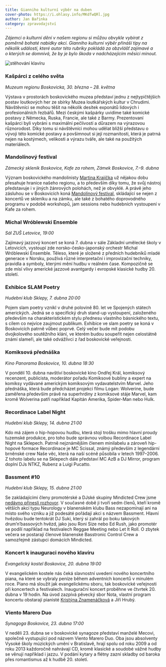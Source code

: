 ```yaml
---
title: Gianniho kulturní výběr na duben
cover-photo: https://i.ohlasy.info/MKdfwQRl.jpg
author: Jan Bařinka
category: zpravodajství
---
```


*Zájemci o kulturní dění v našem regionu si můžou obvykle vybírat z poměrně bohaté nabídky akcí. Gianniho kulturní výběr přináší tipy na několik událostí, které autor této rubriky pokládá za obzvlášť zajímavé a o kterých se domnívá, že by je bylo škoda v nadcházejícím měsíci minout.*

<img src="https://i.ohlasy.info/MKdfwQR.jpg" alt="stěhování klavíru" class="img-responsive img-popup" data-author="Tomáš Znamenáček">

### Kašpárci z celého světa

*Muzeum regionu Boskovicka, 30. března – 28. května*

Výstava v prostorách boskovického muzea představí jednu z nejtypičtějších postav loutkových her ze sbírky Muzea loutkářských kultur v Chrudimi. Návštěvníci se mohou těšit na několik desítek exponátů lidových i profesionálních řezbářů. Mezi českými kašpárky uvidíme také komické postavy z Německa, Ruska, Francie, ale také z Barmy. Prezentovaní kašpárci byli vybráni s maximální pečlivostí a důrazem na výrazovou různorodost. Díky tomu si návštěvníci mohou udělat bližší představu o vývoji této komické postavy a povšimnout si její rozmanitosti, která je  patrná nejen na kostýmech, velikosti a výrazu tváře, ale také na použitých materiálech.

### Mandolínový festival

*Zámecký skleník Boskovice, Kafe za rohem, Zámek Boskovice, 7.–9. dubna*

Význam boskovického mandolinisty [Martina Krajíčka](http://www.ohlasy.info/clanky/2016/04/rozhovor-krajicek.html) už nějakou dobu přesahuje hranice našeho regionu, a to především díky tomu, že svůj nástroj představuje i v jiných žánrových polohách, než je obvyklé. A právě jeho zásluhou se v Boskovicích koná [Mandolínový festival](http://www.ohlasy.info/clanky/2017/03/mandolinovy-festival.html), skládající se nejen z koncertů ve skleníku a na zámku, ale také z bohatého doprovodného programu v podobě workshopů, jam sessions nebo hudebních vystoupení v Kafe za rohem. 

### Michal Wróblewski Ensemble

*Sál ZUŠ Letovice, 19:00*

Zajímavý jazzový koncert se koná 7. dubna v sále Základní umělecké školy v Letovicích, vystoupí zde norsko-česko-japonský orchestr Michal Wróblewski Ensemble. Těleso, které je složené z předních hudebníků mladé generace v Norsku, používá různé interpretační i improvizační techniky, pravidla a symboly, kterými mění hudbu v reálném čase. Kompozičně se zde mísí vlivy americké jazzové avantgardy i evropské klasické hudby 20. století.

### Exhibice SLAM Poetry

*Hudební klub Sklepy, 7. dubna 20:00*

Pojem slam poetry vznikl v druhé polovině 80. let ve Spojených státech amerických. Jedná se o specifický druh stand-up vystoupení, založeného především na charakteristickém stylu přednesu vlastního básnického textu, s cílem co nejvíce zaujmout publikum. Exhibice ve slam poetry se koná v Boskovicích patrně vůbec poprvé. Celý večer bude mít podobu dvojkolového soutěžního klání, ve kterém budou soupeřit nejen celostátně známí slameři, ale také odvážlivci z řad boskovické veřejnosti.

### Komiksová přednáška

*Kino Panorama Boskovice, 10. dubna 18:30*

V pondělí 10. dubna navštíví boskovické kino Ondřej Král, komiksový recenzent, publicista, moderátor pořadu Komiksové bubliny a expert na komiksy vydávané americkým komiksovým vydavatelstvím Marvel. Jeho přednáška, která bude předcházet projekci filmu Logan: Wolverine, bude zaměřena především právě na superhrdiny z komiksové stáje Marvel, kam kromě Wolverina patří například Kapitán Amerika, Spider-Man nebo Hulk.

### Recordinace Label Night

*Hudební klub Sklepy, 14. dubna 21:00*

Kdo má zájem o hip-hopovou hudbu, která stojí trošku mimo hlavní proudy tuzemské produkce, pro toho bude správnou volbou Recordinace Label Night na Sklepech. Patrně nejznámějším členem minilabelu a zároveň hip-hopové formace Recordinace je MC Scissal, známý především z legendární brněnské crew Naše věc, která na naší scéně působila v letech 1997–2006. Z tohoto labelu se na Sklepech dále představí MC AzB a DJ Mirror, program doplní DJs NTKZ, Rubenz a Luigi Pucatto.

### Bassment #10

*Hudební klub Sklepy, 15. dubna 21:00*

Se zakládajícími členy promotérské a DJské skupiny Mindicted Crew jsme [nedávno přinesli rozhovor](http://www.ohlasy.info/clanky/2017/01/rozhovor-mindicted.html). V současné době ji tvoří sedm členů, kteří kromě větších akcí typu Neurology v blanenském klubu Bass nezapomínají ani na místo svého vzniku a již podesáté pořádají akci s názvem Bassment. Hlavní hvězdou bude tentokrát DJ Suki, který si zahrál po boku takových drum’n’bassových hvězd, jako jsou Roni Size nebo Ed Rush, jako promotér se podílí například na festivalech Reggae Meeting nebo Let It Roll. O zbytek večera se postarají členové blanenské Basstronic Control Crew a samozřejmě zástupci domácích Mindicted.

### Koncert k inauguraci nového klavíru

*Evangelický kostel Boskovice, 20. dubna 19:00*

V evangelickém kostele nás čeká slavnostní uvedení nového koncertního piana, na které se vybraly peníze během adventních koncertů v minulém roce. Piano má sloužit jak evangelickému sboru, tak boskovické veřejnosti při koncertech a festivalech. Inaugurační koncert proběhne ve čtvrtek 20. dubna v 19 hodin. Na úvod zazpívá pěvecký sbor Nota, vlastní program koncertu obstarají pianisté [Kristýna Znamenáčková](http://www.ohlasy.info/clanky/2015/12/rozhovor-znamenackova.html) a Jiří Hrubý.

### Viento Marero Duo

*Synagoga Boskovice, 23. dubna 17:00*

V neděli 23. dubna se v boskovické synagoze představí manželé Mecovi, společně vystupující pod názvem Viento Marero Duo. Oba jsou absolventy Vysoké školy múzických umění v Bratislavě, hrají spolu od roku 2009 a od roku 2013 každoročně nahrávají CD, kromě klasické a soudobé vážné hudby se věnují například i jazzu. V podání kytary a flétny zazní skladby od baroka přes romantismus až k hudbě 20. století.
